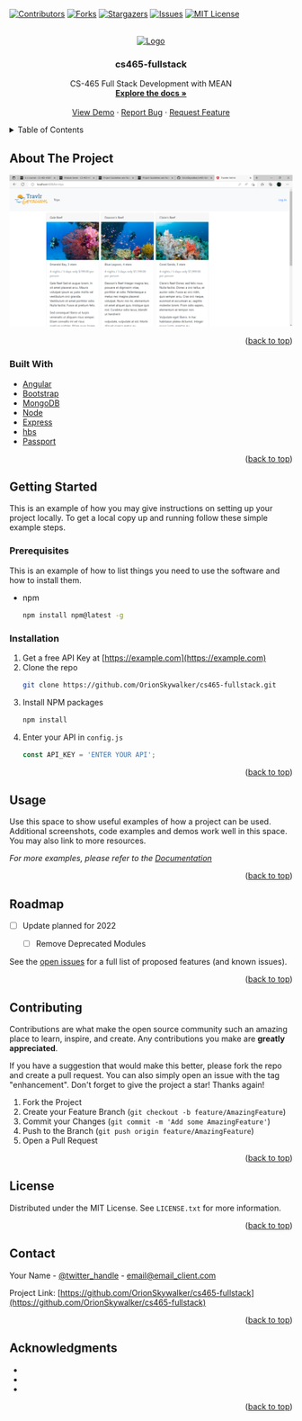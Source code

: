 <div id="top"></div>
<!--
*** Credit to the Best-README-Template, https://raw.githubusercontent.com/othneildrew/Best-README-Template/master/BLANK_README.md. 
-->



<!-- PROJECT SHIELDS -->
<!--
*** I'm using markdown "reference style" links for readability.
*** Reference links are enclosed in brackets [ ] instead of parentheses ( ).
*** See the bottom of this document for the declaration of the reference variables
*** for contributors-url, forks-url, etc. This is an optional, concise syntax you may use.
*** https://www.markdownguide.org/basic-syntax/#reference-style-links
-->
[![Contributors][contributors-shield]][contributors-url]
[![Forks][forks-shield]][forks-url]
[![Stargazers][stars-shield]][stars-url]
[![Issues][issues-shield]][issues-url]
[![MIT License][license-shield]][license-url]




<!-- PROJECT LOGO -->
<br />
<div align="center">
  <a href="https://github.com/OrionSkywalker/cs465-fullstack">
    <img src="https://snhu.geigershops.com/store/20161222562/assets/items/largeimages/pi_DZ231C011_l.JPG" alt="Logo" width="80" height="80">
  </a>

<h3 align="center">cs465-fullstack</h3>

  <p align="center">
    CS-465 Full Stack Development with MEAN
    <br />
    <a href="https://github.com/OrionSkywalker/cs465-fullstack"><strong>Explore the docs »</strong></a>
    <br />
    <br />
    <a href="https://github.com/OrionSkywalker/cs465-fullstack">View Demo</a>
    ·
    <a href="https://github.com/OrionSkywalker/cs465-fullstack/issues">Report Bug</a>
    ·
    <a href="https://github.com/OrionSkywalker/cs465-fullstack/issues">Request Feature</a>
  </p>
</div>



<!-- TABLE OF CONTENTS -->
<details>
  <summary>Table of Contents</summary>
  <ol>
    <li>
      <a href="#about-the-project">About The Project</a>
      <ul>
        <li><a href="#built-with">Built With</a></li>
      </ul>
    </li>
    <li>
      <a href="#getting-started">Getting Started</a>
      <ul>
        <li><a href="#prerequisites">Prerequisites</a></li>
        <li><a href="#installation">Installation</a></li>
      </ul>
    </li>
    <li><a href="#usage">Usage</a></li>
    <li><a href="#roadmap">Roadmap</a></li>
    <li><a href="#contributing">Contributing</a></li>
    <li><a href="#license">License</a></li>
    <li><a href="#contact">Contact</a></li>
    <li><a href="#acknowledgments">Acknowledgments</a></li>
  </ol>
</details>



<!-- ABOUT THE PROJECT -->
## About The Project

[![Travlr][product-screenshot]](https://example.com)



<p align="right">(<a href="#top">back to top</a>)</p>



### Built With


* [Angular](https://angular.io/)
* [Bootstrap](https://getbootstrap.com)
* [MongoDB](https://github.com/mongodb)
* [Node](https://github.com/nodejs/node)
* [Express](https://github.com/expressjs/express)
* [hbs](https://github.com/pillarjs/hbs)
* [Passport](https://github.com/passport)

<p align="right">(<a href="#top">back to top</a>)</p>



<!-- GETTING STARTED -->
## Getting Started

This is an example of how you may give instructions on setting up your project locally.
To get a local copy up and running follow these simple example steps.

### Prerequisites

This is an example of how to list things you need to use the software and how to install them.
* npm
  ```sh
  npm install npm@latest -g
  ```

### Installation

1. Get a free API Key at [https://example.com](https://example.com)
2. Clone the repo
   ```sh
   git clone https://github.com/OrionSkywalker/cs465-fullstack.git
   ```
3. Install NPM packages
   ```sh
   npm install
   ```
4. Enter your API in `config.js`
   ```js
   const API_KEY = 'ENTER YOUR API';
   ```

<p align="right">(<a href="#top">back to top</a>)</p>



<!-- USAGE EXAMPLES -->
## Usage

Use this space to show useful examples of how a project can be used. Additional screenshots, code examples and demos work well in this space. You may also link to more resources.

_For more examples, please refer to the [Documentation](https://example.com)_

<p align="right">(<a href="#top">back to top</a>)</p>



<!-- ROADMAP -->
## Roadmap

- [ ] Update planned for 2022

    - [ ] Remove Deprecated Modules

See the [open issues](https://github.com/OrionSkywalker/cs465-fullstack/issues) for a full list of proposed features (and known issues).

<p align="right">(<a href="#top">back to top</a>)</p>



<!-- CONTRIBUTING -->
## Contributing

Contributions are what make the open source community such an amazing place to learn, inspire, and create. Any contributions you make are **greatly appreciated**.

If you have a suggestion that would make this better, please fork the repo and create a pull request. You can also simply open an issue with the tag "enhancement".
Don't forget to give the project a star! Thanks again!

1. Fork the Project
2. Create your Feature Branch (`git checkout -b feature/AmazingFeature`)
3. Commit your Changes (`git commit -m 'Add some AmazingFeature'`)
4. Push to the Branch (`git push origin feature/AmazingFeature`)
5. Open a Pull Request

<p align="right">(<a href="#top">back to top</a>)</p>



<!-- LICENSE -->
## License

Distributed under the MIT License. See `LICENSE.txt` for more information.

<p align="right">(<a href="#top">back to top</a>)</p>



<!-- CONTACT -->
## Contact

Your Name - [@twitter_handle](https://twitter.com/twitter_handle) - email@email_client.com

Project Link: [https://github.com/OrionSkywalker/cs465-fullstack](https://github.com/OrionSkywalker/cs465-fullstack)

<p align="right">(<a href="#top">back to top</a>)</p>



<!-- ACKNOWLEDGMENTS -->
## Acknowledgments

* []()
* []()
* []()

<p align="right">(<a href="#top">back to top</a>)</p>



<!-- MARKDOWN LINKS & IMAGES -->
<!-- https://www.markdownguide.org/basic-syntax/#reference-style-links -->
[contributors-shield]: https://img.shields.io/github/contributors/orionskywalker/cs465-fullstack?style=flat-square
[contributors-url]: https://github.com/OrionSkywalker/cs465-fullstack/graphs/contributors
[forks-shield]: https://img.shields.io/github/forks/orionskywalker/cs465-fullstack?style=flat-square
[forks-url]: https://github.com/OrionSkywalker/cs465-fullstack/network/members
[stars-shield]: https://img.shields.io/github/stars/orionskywalker/cs465-fullstack?style=social
[stars-url]: https://github.com/OrionSkywalker/cs465-fullstack/stargazers
[issues-shield]: https://img.shields.io/github/issues/orionskywalker/cs465-fullstack
[issues-url]: https://github.com/OrionSkywalker/cs465-fullstack/issues
[license-shield]: https://img.shields.io/github/license/orionskywalker/cs465-fullstack
[license-url]: https://github.com/OrionSkywalker/cs465-fullstack/blob/main/LICENSE
[product-screenshot]: https://github.com/OrionSkywalker/cs465-fullstack/blob/main/public/images/forRepo.png
